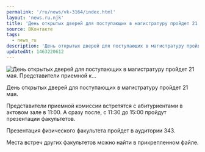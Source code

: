 ```yaml
---
permalink: '/ru/news/vk-3164/index.html'
layout: 'news.ru.njk'
title: 'День открытых дверей для поступающих в магистратуру пройдет 21 мая. Представители приемной к'
source: ВКонтакте
tags:
  - news_ru
description: 'День открытых дверей для поступающих в магистратуру пройдет 21 мая. Представители приемной к…'
updatedAt: 1463220612
---
```

![День открытых дверей для поступающих в магистратуру пройдет 21 мая. Представители приемной к…](https://sun9-2.userapi.com/impf/c630529/v630529484/2b9e0/byD6m0sVGiM.jpg?size=1280x853&quality=96&proxy=1&sign=5e0f97759f5bd63d7945bbfb480c7bf5&c_uniq_tag=Cmnqx1Wji7pfEy75chM-s9XbjekP81GB5b0MNh1HCCw&type=album)

День открытых дверей для поступающих в магистратуру пройдет 21 мая.

Представители приемной комиссии встретятся с абитуриентами в актовом зале в 11:00. А сразу после, с 11:30 до 15:00 пройдут презентации факультетов.

Презентация физического факультета пройдет в аудитории 343.

Места встреч других факультетов можно найти в прикрепленном файле.
